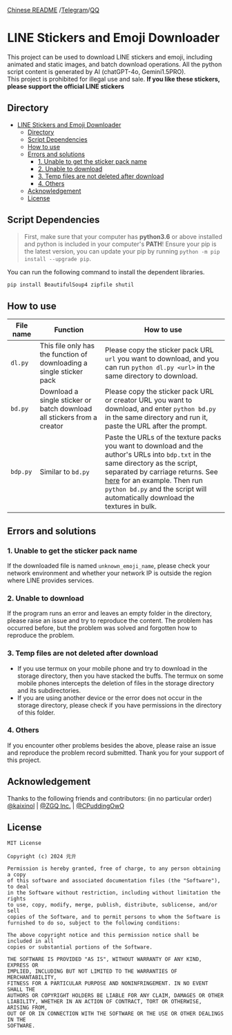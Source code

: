 [Chinese README](../README.md) /[Telegram](https://t.me/Eschericia0)/[QQ](https://qm.qq.com/q/dCn4enLQly)

# LINE Stickers and Emoji Downloader

This project can be used to download LINE stickers and emoji, including animated and static images, and batch download operations. All the python script content is generated by AI (chatGPT-4o, Gemini1.5PRO).  
This project is prohibited for illegal use and sale. **If you like these stickers, please support the official LINE stickers**

## Directory

- [LINE Stickers and Emoji Downloader](#line-stickers-and-emoji-downloader)
  - [Directory](#directory)
  - [Script Dependencies](#script-dependencies)
  - [How to use](#how-to-use)
  - [Errors and solutions](#errors-and-solutions)
    - [1. Unable to get the sticker pack name](#1-unable-to-get-the-sticker-pack-name)
    - [2. Unable to download](#2-unable-to-download)
    - [3. Temp files are not deleted after download](#3-temp-files-are-not-deleted-after-download)
    - [4. Others](#4-others)
  - [Acknowledgement](#acknowledgement)
  - [License](#license)

## Script Dependencies

> First, make sure that your computer has **python3.6** or above installed and python is included in your computer's **PATH**! Ensure your pip is the latest version, you can update your pip by running `python -m pip install --upgrade pip`.

You can run the following command to install the dependent libraries.
```bash
pip install BeautifulSoup4 zipfile shutil
```

## How to use

| File name | Function                                                                | How to use                                                       |
|-----------|-------------------------------------------------------------------------|------------------------------------------------------------------|
| `dl.py`   | This file only has the function of downloading a single sticker pack    | Please copy the sticker pack URL `url` you want to download, and you can run `python dl.py <url>` in the same directory to download.                                  |
| `bd.py`   | Download a single sticker or batch download all stickers from a creator | Please copy the sticker pack URL or creator URL you want to download, and enter `python bd.py` in the same directory and run it, paste the URL after the prompt. |
| `bdp.py`  | Similar to `bd.py`                                                      | Paste the URLs of the texture packs you want to download and the author's URLs into `bdp.txt` in the same directory as the script, separated by carriage returns. See [here](./docs/bdp.txt) for an example. Then run `python bd.py` and the script will automatically download the textures in bulk.                                     |

## Errors and solutions

### 1. Unable to get the sticker pack name
If the downloaded file is named `unknown_emoji_name`, please check your network environment and whether your network IP is outside the region where LINE provides services.

### 2. Unable to download
If the program runs an error and leaves an empty folder in the directory, please raise an issue and try to reproduce the content. The problem has occurred before, but the problem was solved and forgotten how to reproduce the problem.

### 3. Temp files are not deleted after download
- If you use termux on your mobile phone and try to download in the storage directory, then you have stacked the buffs. The termux on some mobile phones intercepts the deletion of files in the storage directory and its subdirectories.
- If you are using another device or the error does not occur in the storage directory, please check if you have permissions in the directory of this folder.

### 4. Others
If you encounter other problems besides the above, please raise an issue and reproduce the problem record submitted. Thank you for your support of this project.

## Acknowledgement

Thanks to the following friends and contributors: (in no particular order)  
[@kaixinol](https://github.com/kaixinol) | [@ZGQ Inc.](https://github.com/ZGQ-inc) | [@CPuddingOwO](https://github.com/CPuddingOwO) 

## License

```
MIT License

Copyright (c) 2024 元亓

Permission is hereby granted, free of charge, to any person obtaining a copy
of this software and associated documentation files (the "Software"), to deal
in the Software without restriction, including without limitation the rights
to use, copy, modify, merge, publish, distribute, sublicense, and/or sell
copies of the Software, and to permit persons to whom the Software is
furnished to do so, subject to the following conditions:

The above copyright notice and this permission notice shall be included in all
copies or substantial portions of the Software.

THE SOFTWARE IS PROVIDED "AS IS", WITHOUT WARRANTY OF ANY KIND, EXPRESS OR
IMPLIED, INCLUDING BUT NOT LIMITED TO THE WARRANTIES OF MERCHANTABILITY,
FITNESS FOR A PARTICULAR PURPOSE AND NONINFRINGEMENT. IN NO EVENT SHALL THE
AUTHORS OR COPYRIGHT HOLDERS BE LIABLE FOR ANY CLAIM, DAMAGES OR OTHER
LIABILITY, WHETHER IN AN ACTION OF CONTRACT, TORT OR OTHERWISE, ARISING FROM,
OUT OF OR IN CONNECTION WITH THE SOFTWARE OR THE USE OR OTHER DEALINGS IN THE
SOFTWARE.
```